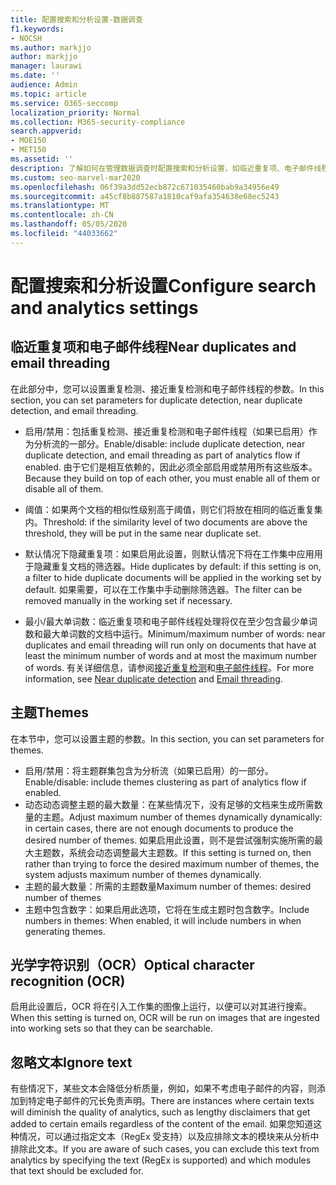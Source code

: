 ```yaml
---
title: 配置搜索和分析设置-数据调查
f1.keywords:
- NOCSH
ms.author: markjjo
author: markjjo
manager: laurawi
ms.date: ''
audience: Admin
ms.topic: article
ms.service: O365-seccomp
localization_priority: Normal
ms.collection: M365-security-compliance
search.appverid:
- MOE150
- MET150
ms.assetid: ''
description: 了解如何在管理数据调查时配置搜索和分析设置，如临近重复项、电子邮件线程和主题。
ms.custom: seo-marvel-mar2020
ms.openlocfilehash: 06f39a3dd52ecb872c671035460bab9a34956e49
ms.sourcegitcommit: a45cf8b887587a1810caf9afa354638e68ec5243
ms.translationtype: MT
ms.contentlocale: zh-CN
ms.lasthandoff: 05/05/2020
ms.locfileid: "44033662"
---
```

# <a name="configure-search-and-analytics-settings"></a><span data-ttu-id="94a42-103">配置搜索和分析设置</span><span class="sxs-lookup"><span data-stu-id="94a42-103">Configure search and analytics settings</span></span>

## <a name="near-duplicates-and-email-threading"></a><span data-ttu-id="94a42-104">临近重复项和电子邮件线程</span><span class="sxs-lookup"><span data-stu-id="94a42-104">Near duplicates and email threading</span></span>

<span data-ttu-id="94a42-105">在此部分中，您可以设置重复检测、接近重复检测和电子邮件线程的参数。</span><span class="sxs-lookup"><span data-stu-id="94a42-105">In this section, you can set parameters for duplicate detection, near duplicate detection, and email threading.</span></span>

- <span data-ttu-id="94a42-106">启用/禁用：包括重复检测、接近重复检测和电子邮件线程（如果已启用）作为分析流的一部分。</span><span class="sxs-lookup"><span data-stu-id="94a42-106">Enable/disable: include duplicate detection, near duplicate detection, and email threading as part of analytics flow if enabled.</span></span> <span data-ttu-id="94a42-107">由于它们是相互依赖的，因此必须全部启用或禁用所有这些版本。</span><span class="sxs-lookup"><span data-stu-id="94a42-107">Because they build on top of each other, you must enable all of them or disable all of them.</span></span>

- <span data-ttu-id="94a42-108">阈值：如果两个文档的相似性级别高于阈值，则它们将放在相同的临近重复集内。</span><span class="sxs-lookup"><span data-stu-id="94a42-108">Threshold: if the similarity level of two documents are above the threshold, they will be put in the same near duplicate set.</span></span>

- <span data-ttu-id="94a42-109">默认情况下隐藏重复项：如果启用此设置，则默认情况下将在工作集中应用用于隐藏重复文档的筛选器。</span><span class="sxs-lookup"><span data-stu-id="94a42-109">Hide duplicates by default: if this setting is on, a filter to hide duplicate documents will be applied in the working set by default.</span></span> <span data-ttu-id="94a42-110">如果需要，可以在工作集中手动删除筛选器。</span><span class="sxs-lookup"><span data-stu-id="94a42-110">The filter can be removed manually in the working set if necessary.</span></span>

- <span data-ttu-id="94a42-111">最小/最大单词数：临近重复项和电子邮件线程处理将仅在至少包含最少单词数和最大单词数的文档中运行。</span><span class="sxs-lookup"><span data-stu-id="94a42-111">Minimum/maximum number of words: near duplicates and email threading will run only on documents that have at least the minimum number of words and at most the maximum number of words.</span></span>
<span data-ttu-id="94a42-112">有关详细信息，请参阅[接近重复检测](near-duplicates.md)和[电子邮件线程](email-threading.md)。</span><span class="sxs-lookup"><span data-stu-id="94a42-112">For more information, see [Near duplicate detection](near-duplicates.md) and [Email threading](email-threading.md).</span></span>

## <a name="themes"></a><span data-ttu-id="94a42-113">主题</span><span class="sxs-lookup"><span data-stu-id="94a42-113">Themes</span></span>

<span data-ttu-id="94a42-114">在本节中，您可以设置主题的参数。</span><span class="sxs-lookup"><span data-stu-id="94a42-114">In this section, you can set parameters for themes.</span></span>

- <span data-ttu-id="94a42-115">启用/禁用：将主题群集包含为分析流（如果已启用）的一部分。</span><span class="sxs-lookup"><span data-stu-id="94a42-115">Enable/disable: include themes clustering as part of analytics flow if enabled.</span></span>
- <span data-ttu-id="94a42-116">动态动态调整主题的最大数量：在某些情况下，没有足够的文档来生成所需数量的主题。</span><span class="sxs-lookup"><span data-stu-id="94a42-116">Adjust maximum number of themes dynamically dynamically: in certain cases, there are not enough documents to produce the desired number of themes.</span></span> <span data-ttu-id="94a42-117">如果启用此设置，则不是尝试强制实施所需的最大主题数，系统会动态调整最大主题数。</span><span class="sxs-lookup"><span data-stu-id="94a42-117">If this setting is turned on, then rather than trying to force the desired maximum number of themes, the system adjusts maximum number of themes dynamically.</span></span>
- <span data-ttu-id="94a42-118">主题的最大数量：所需的主题数量</span><span class="sxs-lookup"><span data-stu-id="94a42-118">Maximum number of themes: desired number of themes</span></span>
- <span data-ttu-id="94a42-119">主题中包含数字：如果启用此选项，它将在生成主题时包含数字。</span><span class="sxs-lookup"><span data-stu-id="94a42-119">Include numbers in themes: When enabled, it will include numbers in when generating themes.</span></span>  

## <a name="optical-character-recognition-ocr"></a><span data-ttu-id="94a42-120">光学字符识别（OCR）</span><span class="sxs-lookup"><span data-stu-id="94a42-120">Optical character recognition (OCR)</span></span>

<span data-ttu-id="94a42-121">启用此设置后，OCR 将在引入工作集的图像上运行，以便可以对其进行搜索。</span><span class="sxs-lookup"><span data-stu-id="94a42-121">When this setting is turned on, OCR will be run on images that are ingested into working sets so that they can be searchable.</span></span>

## <a name="ignore-text"></a><span data-ttu-id="94a42-122">忽略文本</span><span class="sxs-lookup"><span data-stu-id="94a42-122">Ignore text</span></span>

<span data-ttu-id="94a42-123">有些情况下，某些文本会降低分析质量，例如，如果不考虑电子邮件的内容，则添加到特定电子邮件的冗长免责声明。</span><span class="sxs-lookup"><span data-stu-id="94a42-123">There are instances where certain texts will diminish the quality of analytics, such as lengthy disclaimers that get added to certain emails regardless of the content of the email.</span></span> <span data-ttu-id="94a42-124">如果您知道这种情况，可以通过指定文本（RegEx 受支持）以及应排除文本的模块来从分析中排除此文本。</span><span class="sxs-lookup"><span data-stu-id="94a42-124">If you are aware of such cases, you can exclude this text from analytics by specifying the text (RegEx is supported) and which modules that text should be excluded for.</span></span>

